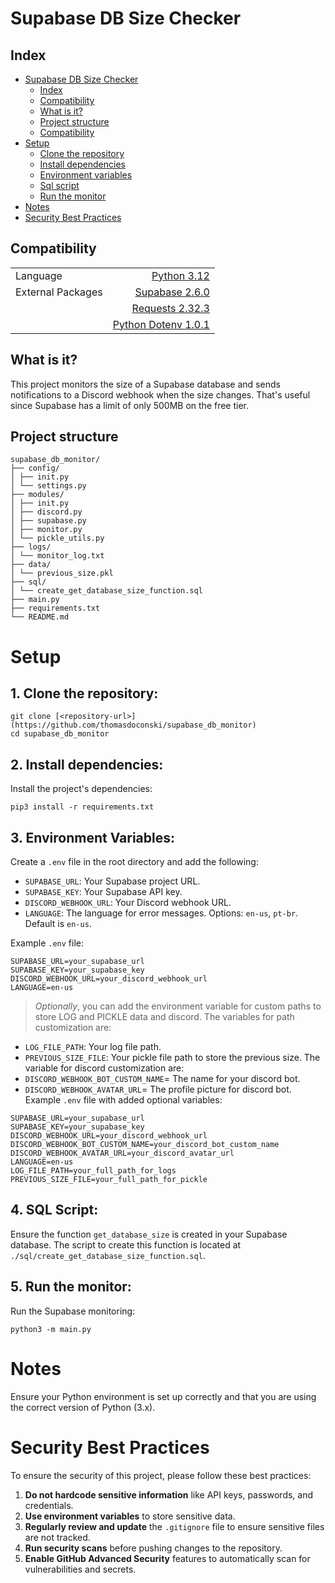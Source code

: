 # Supabase DB Size Checker

## Index
- [Supabase DB Size Checker](#supabase-db-size-checker)
    - [Index](#index)
    - [Compatibility](#compatibility)
    - [What is it?](#what-is-it)
    - [Project structure](#project-structure)
    - [Compatibility](#compatibility)
- [Setup](#setup)
    - [Clone the repository](#1-clone-the-repository)
    - [Install dependencies](#2-install-dependencies)
    - [Environment variables](#3-environment-variables)
    - [Sql script](#4-sql-script)
    - [Run the monitor](#5-run-the-monitor)
- [Notes](#note)
- [Security Best Practices](#security-best-practices)

## Compatibility
|                |                                                                                                            |
| -------------- | ----------------------------------------------------------------------------------------------------------:|
| Language       | [Python 3.12](https://www.python.org/ "Python's Homepage")                                                  |
| External Packages   | [Supabase 2.6.0](https://github.com/supabase-community/supabase-py "Supabase client for Python")  |
|                | [Requests 2.32.3](https://requests.readthedocs.io "Python HTTP for Humans")         |
|                | [Python Dotenv 1.0.1](https://github.com/theskumar/python-dotenv "Read key-value pairs from a .env file and set them as environment variables")         |

## What is it?
This project monitors the size of a Supabase database and sends notifications to a Discord webhook when the size changes.
That's useful since Supabase has a limit of only 500MB on the free tier.

## Project structure
```
supabase_db_monitor/
├── config/
│ ├── init.py
│ └── settings.py
├── modules/
│ ├── init.py
│ ├── discord.py
│ ├── supabase.py
│ ├── monitor.py
│ └── pickle_utils.py
├── logs/
│ └── monitor_log.txt
├── data/
│ └── previous_size.pkl
├── sql/
│ └── create_get_database_size_function.sql
├── main.py
├── requirements.txt
└── README.md
```


# Setup

## 1. **Clone the repository:**

``` 
git clone [<repository-url>](https://github.com/thomasdoconski/supabase_db_monitor)
cd supabase_db_monitor
```

## 2. **Install dependencies:**

Install the project's dependencies:
```
pip3 install -r requirements.txt
```

## 3. **Environment Variables:**

Create a `.env` file in the root directory and add the following:
- `SUPABASE_URL`: Your Supabase project URL.
- `SUPABASE_KEY`: Your Supabase API key.
- `DISCORD_WEBHOOK_URL`: Your Discord webhook URL.
- `LANGUAGE`: The language for error messages. Options: `en-us`, `pt-br`. Default is `en-us`.

Example `.env` file:
```
SUPABASE_URL=your_supabase_url
SUPABASE_KEY=your_supabase_key
DISCORD_WEBHOOK_URL=your_discord_webhook_url
LANGUAGE=en-us
```

>_Optionally_, you can add the environment variable for custom paths to store LOG and PICKLE data and discord.
The variables for path customization are:
- `LOG_FILE_PATH`: Your log file path. 
- `PREVIOUS_SIZE_FILE`: Your pickle file path to store the previous size.
The variable for discord customization are:
- `DISCORD_WEBHOOK_BOT_CUSTOM_NAME`= The name for your discord bot.
- `DISCORD_WEBHOOK_AVATAR_URL`= The profile picture for discord bot.
Example `.env` file with added optional variables:
```
SUPABASE_URL=your_supabase_url
SUPABASE_KEY=your_supabase_key
DISCORD_WEBHOOK_URL=your_discord_webhook_url
DISCORD_WEBHOOK_BOT_CUSTOM_NAME=your_discord_bot_custom_name
DISCORD_WEBHOOK_AVATAR_URL=your_discord_avatar_url
LANGUAGE=en-us
LOG_FILE_PATH=your_full_path_for_logs
PREVIOUS_SIZE_FILE=your_full_path_for_pickle
```

## 4. **SQL Script:**

Ensure the function `get_database_size` is created in your Supabase database. 
The script to create this function is located at `./sql/create_get_database_size_function.sql`.

## 5. **Run the monitor:**

Run the Supabase monitoring:
```
python3 -m main.py
``` 

# Notes

Ensure your Python environment is set up correctly and that you are using the correct version of Python (3.x).

# Security Best Practices

To ensure the security of this project, please follow these best practices:

1. **Do not hardcode sensitive information** like API keys, passwords, and credentials.
2. **Use environment variables** to store sensitive data.
3. **Regularly review and update** the `.gitignore` file to ensure sensitive files are not tracked.
4. **Run security scans** before pushing changes to the repository.
5. **Enable GitHub Advanced Security** features to automatically scan for vulnerabilities and secrets.
